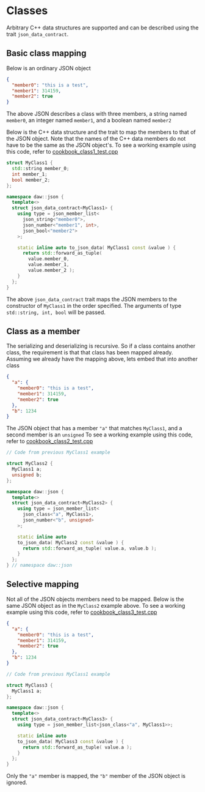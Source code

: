 # Classes
Arbitrary C++ data structures are supported and can be described using the trait `json_data_contract`.

## Basic class mapping
Below is an ordinary JSON object
```json
{ 
  "member0": "this is a test",
  "member1": 314159,
  "member2": true 
}
```
The above JSON describes a class with three members, a string named `member0`, an integer named `member1`, and a boolean named `member2`

Below is the C++ data structure and the trait to map the members to that of the JSON object.  Note that the names of the C++ data members do not have to be the same as the JSON object's.
To see a working example using this code, refer to [cookbook_class1_test.cpp](https://raw.githubusercontent.com/beached/daw_json_link/release/tests/src/cookbook_class1_test.cpp) 
```c++
struct MyClass1 {
  std::string member_0;
  int member_1;
  bool member_2;
};

namespace daw::json {
  template<>
  struct json_data_contract<MyClass1> {
    using type = json_member_list<
      json_string<"member0">, 
      json_number<"member1", int>,
      json_bool<"member2">
    >;

    static inline auto to_json_data( MyClass1 const &value ) {
      return std::forward_as_tuple( 
        value.member_0, 
        value.member_1,
        value.member_2 );
    }
  };
}
```
The above `json_data_contract` trait maps the JSON members to the constructor of `MyClass1` in the order specified.  The arguments of type `std::string, int, bool` will be passed.

## Class as a member
The serializing and deserializing is recursive.  So if a class contains another class, the requirement is that that class has been mapped already.  Assuming we already have the mapping above, lets embed that into another class

```json
{
  "a": {
    "member0": "this is a test",
    "member1": 314159,
    "member2": true
  },
  "b": 1234
}
```

The JSON object that has a member `"a"` that matches `MyClass1`, and a second member is an `unsigned`
To see a working example using this code, refer to [cookbook_class2_test.cpp](https://raw.githubusercontent.com/beached/daw_json_link/release/tests/src/cookbook_class2_test.cpp) 
```c++
// Code from previous MyClass1 example

struct MyClass2 {
  MyClass1 a;
  unsigned b;
};

namespace daw::json {
  template<>
  struct json_data_contract<MyClass2> {
    using type = json_member_list<
      json_class<"a", MyClass1>,
      json_number<"b", unsigned>
    >;

    static inline auto
    to_json_data( MyClass2 const &value ) {
      return std::forward_as_tuple( value.a, value.b );
    }
  };
} // namespace daw::json
```

## Selective mapping

Not all of the JSON objects members need to be mapped. Below is the same JSON object as in the `MyClass2` example above.
To see a working example using this code, refer to [cookbook_class3_test.cpp](https://raw.githubusercontent.com/beached/daw_json_link/release/tests/src/cookbook_class3_test.cpp) 
```json
{
  "a": {
    "member0": "this is a test",
    "member1": 314159,
    "member2": true
  },
  "b": 1234
}
```

```c++
// Code from previous MyClass1 example

struct MyClass3 {
  MyClass1 a;
};

namespace daw::json {
  template<>
  struct json_data_contract<MyClass3> {
    using type = json_member_list<json_class<"a", MyClass1>>;

    static inline auto
    to_json_data( MyClass3 const &value ) {
      return std::forward_as_tuple( value.a );
    }
  };
}
```

Only the `"a"` member is mapped, the `"b"` member of the JSON object is ignored.



